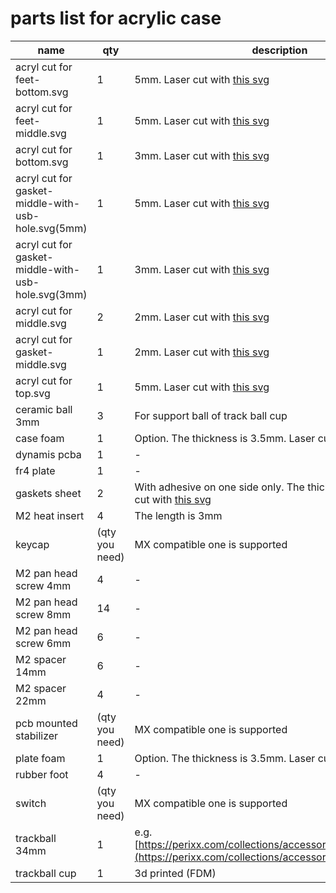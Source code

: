 # parts list for acrylic case

|name|qty|description|
|---|---|---|
|acryl cut for feet-bottom.svg|1|5mm. Laser cut with [this svg](https://github.com/bbrfkr/dynamis-keyboard/blob/main/case/acrylic/feet-bottom.svg)|
|acryl cut for feet-middle.svg|1|5mm. Laser cut with [this svg](https://github.com/bbrfkr/dynamis-keyboard/blob/main/case/acrylic/feet-middle.svg)|
|acryl cut for bottom.svg|1|3mm. Laser cut with [this svg](https://github.com/bbrfkr/dynamis-keyboard/blob/main/case/acrylic/bottom.svg)|
|acryl cut for gasket-middle-with-usb-hole.svg(5mm)|1|5mm. Laser cut with [this svg](https://github.com/bbrfkr/dynamis-keyboard/blob/main/case/acrylic/gasket-middle-with-usb-hole.svg)|
|acryl cut for gasket-middle-with-usb-hole.svg(3mm)|1|3mm. Laser cut with [this svg](https://github.com/bbrfkr/dynamis-keyboard/blob/main/case/acrylic/gasket-middle-with-usb-hole.svg)|
|acryl cut for middle.svg|2|2mm. Laser cut with [this svg](https://github.com/bbrfkr/dynamis-keyboard/blob/main/case/acrylic/middle.svg)|
|acryl cut for gasket-middle.svg|1|2mm. Laser cut with [this svg](https://github.com/bbrfkr/dynamis-keyboard/blob/main/case/acrylic/gasket-middle.svg)|
|acryl cut for top.svg|1|5mm. Laser cut with [this svg](https://github.com/bbrfkr/dynamis-keyboard/blob/main/case/acrylic/top.svg)|
|ceramic ball 3mm|3|For support ball of track ball cup|
|case foam|1|Option. The thickness is 3.5mm. Laser cut with [this svg](https://github.com/bbrfkr/dynamis-keyboard/blob/main/case/case-foam.svg)|
|dynamis pcba|1|-|
|fr4 plate|1|-|
|gaskets sheet|2|With adhesive on one side only. The thickness is 2mm. Laser cut with [this svg](https://github.com/bbrfkr/dynamis-keyboard/blob/main/case/gasket.svg)|
|M2 heat insert|4|The length is 3mm|
|keycap|(qty you need)|MX compatible one is supported|
|M2 pan head screw 4mm|4|-|
|M2 pan head screw 8mm|14|-|
|M2 pan head screw 6mm|6|-|
|M2 spacer 14mm|6|-|
|M2 spacer 22mm|4|-|
|pcb mounted stabilizer|(qty you need)|MX compatible one is supported|
|plate foam|1|Option. The thickness is 3.5mm. Laser cut with [this svg](https://github.com/bbrfkr/dynamis-keyboard/blob/add-docs-logos/case/plate-foam.svg)|
|rubber foot|4|-|
|switch|(qty you need)|MX compatible one is supported|
|trackball 34mm|1|e.g. [https://perixx.com/collections/accessories/products/18047](https://perixx.com/collections/accessories/products/18047)|
|trackball cup|1|3d printed (FDM)|
